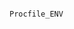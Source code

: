 <!-- usedin: [ _includes/_inlines/Deployment/common/proc-files/proc-files_important.md] -->

```

Procfile_ENV

```
